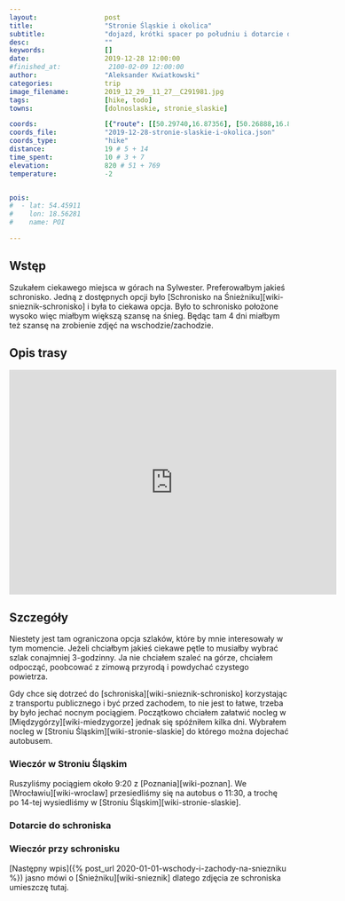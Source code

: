 ```yaml
---
layout:                 post
title:                  "Stronie Śląskie i okolica"
subtitle:               "dojazd, krótki spacer po południu i dotarcie do schroniska"
desc:                   ""
keywords:               []
date:                   2019-12-28 12:00:00
#finished_at:            2100-02-09 12:00:00
author:                 "Aleksander Kwiatkowski"
categories:             trip
image_filename:         2019_12_29__11_27__C291981.jpg
tags:                   [hike, todo]
towns:                  [dolnoslaskie, stronie_slaskie]

coords:                 [{"route": [[50.29740,16.87356], [50.26888,16.88094], [50.26317,16.87613], [50.25011,16.85055], [50.20849,16.83193]], "type": "hike"}]
coords_file:            "2019-12-28-stronie-slaskie-i-okolica.json"
coords_type:            "hike"
distance:               19 # 5 + 14
time_spent:             10 # 3 + 7
elevation:              820 # 51 + 769
temperature:            -2


pois:
#  - lat: 54.45911
#    lon: 18.56281
#    name: POI

---
```



## Wstęp

Szukałem ciekawego miejsca w górach na Sylwester. Preferowałbym jakieś schronisko.
Jedną z dostępnych opcji było [Schronisko na Śnieżniku][wiki-snieznik-schronisko]
i była to ciekawa opcja. Było to schronisko położone wysoko więc miałbym większą
szansę na śnieg. Będąc tam 4 dni miałbym też szansę na zrobienie zdjęć
na wschodzie/zachodzie.

## Opis trasy

<iframe height='405' width='590' frameborder='0' allowtransparency='true' scrolling='no' src='https://www.strava.com/activities/2977921635/embed/cd34a44a84a825cf8ad66d3ec5f731483782308e'></iframe>

## Szczegóły

Niestety jest tam ograniczona opcja szlaków, które by mnie interesowały
w tym momencie. Jeżeli chciałbym jakieś ciekawe pętle to musiałby wybrać
szlak conajmniej 3-godzinny. Ja nie chciałem szaleć na górze, chciałem odpocząć,
poobcować z zimową przyrodą i powdychać czystego powietrza.

Gdy chce się dotrzeć do [schroniska][wiki-snieznik-schronisko] korzystając z transportu
publicznego i być przed zachodem, to nie jest to łatwe, trzeba by było
jechać nocnym pociągiem. Początkowo chciałem załatwić nocleg w
[Międzygórzy][wiki-miedzygorze] jednak się spóźniłem kilka dni. Wybrałem
nocleg w [Stroniu Śląskim][wiki-stronie-slaskie] do którego można dojechać
autobusem.

### Wieczór w Stroniu Śląskim

Ruszyliśmy pociągiem około 9:20 z [Poznania][wiki-poznan]. We
[Wrocławiu][wiki-wroclaw] przesiedliśmy się na autobus o 11:30, a trochę
po 14-tej wysiedliśmy w [Stroniu Śląskim][wiki-stronie-slaskie].

### Dotarcie do schroniska

### Wieczór przy schronisku

[Następny wpis]({% post_url 2020-01-01-wschody-i-zachody-na-sniezniku %})
jasno mówi o [Śnieżniku][wiki-snieznik] dlatego zdjęcia ze schroniska
umieszczę tutaj.
